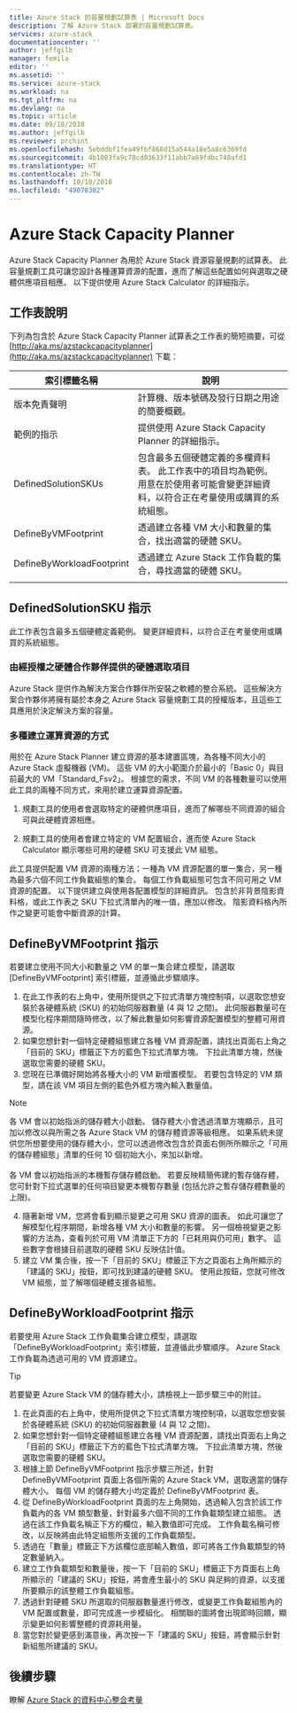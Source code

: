 ```yaml
---
title: Azure Stack 的容量規劃試算表 | Microsoft Docs
description: 了解 Azure Stack 部署的容量規劃試算表。
services: azure-stack
documentationcenter: ''
author: jeffgilb
manager: femila
editor: ''
ms.assetid: ''
ms.service: azure-stack
ms.workload: na
ms.tgt_pltfrm: na
ms.devlang: na
ms.topic: article
ms.date: 09/18/2018
ms.author: jeffgilb
ms.reviewer: prchint
ms.openlocfilehash: 5ebddbf1fea49fbf868d15a544a18e5a8c6369fd
ms.sourcegitcommit: 4b1083fa9c78cd03633f11abb7a69fdbc740afd1
ms.translationtype: HT
ms.contentlocale: zh-TW
ms.lasthandoff: 10/10/2018
ms.locfileid: "49078302"
---
```

# <a name="azure-stack-capacity-planner"></a>Azure Stack Capacity Planner
Azure Stack Capacity Planner 為用於 Azure Stack 資源容量規劃的試算表。 此容量規劃工具可讓您設計各種運算資源的配置，進而了解這些配置如何與選取之硬體供應項目相應。 以下提供使用 Azure Stack Calculator 的詳細指示。

## <a name="worksheet-descriptions"></a>工作表說明
下列為包含於 Azure Stack Capacity Planner 試算表之工作表的簡短摘要，可從 [http://aka.ms/azstackcapacityplanner](http://aka.ms/azstackcapacityplanner) 下載：

|索引標籤名稱|說明|
|-----|-----|
|版本免責聲明|計算機、版本號碼及發行日期之用途的簡要概觀。|
|範例的指示|提供使用 Azure Stack Capacity Planner 的詳細指示。|
|DefinedSolutionSKUs|包含最多五個硬體定義的多欄資料表。 此工作表中的項目均為範例。 用意在於使用者可能會變更詳細資料，以符合正在考量使用或購買的系統組態。|
|DefineByVMFootprint|透過建立各種 VM 大小和數量的集合，找出適當的硬體 SKU。|
|DefineByWorkloadFootprint|透過建立 Azure Stack 工作負載的集合，尋找適當的硬體 SKU。|
|  |  |

## <a name="definedsolutionskus-instructions"></a>DefinedSolutionSKU 指示
此工作表包含最多五個硬體定義範例。 變更詳細資料，以符合正在考量使用或購買的系統組態。

### <a name="hardware-selections-provided-by-authorized-hardware-partners"></a>由經授權之硬體合作夥伴提供的硬體選取項目
Azure Stack 提供作為解決方案合作夥伴所安裝之軟體的整合系統。 這些解決方案合作夥伴將擁有屬於本身之 Azure Stack 容量規劃工具的授權版本，且這些工具應用於決定解決方案的容量。

### <a name="multiple-ways-to-model-computing-resources"></a>多種建立運算資源的方式
用於在 Azure Stack Planner 建立資源的基本建置區塊，為各種不同大小的 Azure Stack 虛擬機器 (VM)。 這些 VM 的大小範圍介於最小的「Basic 0」與目前最大的 VM「Standard_Fsv2」。 根據您的需求，不同 VM 的各種數量可以使用此工具的兩種不同方式，來用於建立運算資源配置。

1. 規劃工具的使用者會選取特定的硬體供應項目，進而了解哪些不同資源的組合可與此硬體資源相應。 

2. 規劃工具的使用者會建立特定的 VM 配置組合，進而使 Azure Stack Calculator 顯示哪些可用的硬體 SKU 可支援此 VM 組態。

此工具提供配置 VM 資源的兩種方法；一種為 VM 資源配置的單一集合，另一種為最多六個不同工作負載組態的集合。 每個工作負載組態可包含不同可用之 VM 資源的配置。 以下提供建立與使用各配置模型的詳細資訊。 包含於非背景陰影資料格，或此工作表之 SKU 下拉式清單內的唯一值，應加以修改。 陰影資料格內所作之變更可能會中斷資源的計算。


## <a name="definebyvmfootprint-instructions"></a>DefineByVMFootprint 指示
若要建立使用不同大小和數量之 VM 的單一集合建立模型，請選取 [DefineByVMFootprint] 索引標籤，並遵循此步驟順序。

1. 在此工作表的右上角中，使用所提供之下拉式清單方塊控制項，以選取您想安裝於各硬體系統 (SKU) 的初始伺服器數量 (4 與 12 之間)。 此伺服器數量可在模型化程序期間隨時修改，以了解此數量如何影響資源配置模型的整體可用資源。
2. 如果您想針對一個特定硬體組態建立各種 VM 資源配置，請找出頁面右上角之「目前的 SKU」標籤正下方的藍色下拉式清單方塊。 下拉此清單方塊，然後選取您需要的硬體 SKU。
3. 您現在已準備好開始將各種大小的 VM 新增置模型。 若要包含特定的 VM 類型，請在該 VM 項目左側的藍色外框方塊內輸入數量值。

  > [!NOTE]
  > 各 VM 會以初始指派的儲存體大小啟動。 儲存體大小會透過清單方塊顯示，且可加以修改以與所需之各 Azure Stack VM 的儲存體資源等級相應。 如果系統未提供您所想要使用的儲存體大小，您可以透過修改包含於頁面右側所所顯示之「可用的儲存體組態」清單的任何 10 個初始大小，來加以新增。<br><br>各 VM 會以初始指派的本機暫存儲存體啟動。 若要反映精簡佈建的暫存儲存體，您可針對下拉式選單的任何項目變更本機暫存數量 (包括允許之暫存儲存體數量的上限)。

4. 隨著新增 VM，您將會看到顯示變更之可用 SKU 資源的圖表。 如此可讓您了解模型化程序期間，新增各種 VM 大小和數量的影響。 另一個檢視變更之影響的方法為，查看列於可用 VM 清單正下方的「已耗用與仍可用」數字。 這些數字會根據目前選取的硬體 SKU 反映估計值。
5. 建立 VM 集合後，按一下「目前的 SKU」標籤正下方之頁面右上角所顯示的「建議的 SKU」按鈕，即可找到建議的硬體 SKU。 使用此按鈕，您就可修改 VM 組態，並了解哪個硬體支援各組態。


## <a name="definebyworkloadfootprint-instructions"></a>DefineByWorkloadFootprint 指示
若要使用 Azure Stack 工作負載集合建立模型，請選取「DefineByWorkloadFootprint」索引標籤，並遵循此步驟順序。 Azure Stack 工作負載為透過可用的 VM 資源建立。   

> [!TIP]
> 若要變更 Azure Stack VM 的儲存體大小，請檢視上一節步驟三中的附註。

1. 在此頁面的右上角中，使用所提供之下拉式清單方塊控制項，以選取您想安裝於各硬體系統 (SKU) 的初始伺服器數量 (4 與 12 之間)。
2. 如果您想針對一個特定硬體組態建立各種 VM 資源配置，請找出頁面右上角之「目前的 SKU」標籤正下方的藍色下拉式清單方塊。 下拉此清單方塊，然後選取您需要的硬體 SKU。
3. 根據上節 DefineByVMFootprint 指示步驟三所述，針對 DefineByVMFootprint 頁面上各個所需的 Azure Stack VM，選取適當的儲存體大小。 每個 VM 的儲存體大小均定義於 DefineByVMFootprint 表。
4. 從 DefineByWorkloadFootprint 頁面的左上角開始，透過輸入包含於該工作負載內的各 VM 類型數量，針對最多六個不同的工作負載類型建立組態。 透過在該工作負載名稱正下方的欄位，輸入數值即可完成。 工作負載名稱可修改，以反映將由此特定組態所支援的工作負載類型。
5. 透過在「數量」標籤正下方該欄位底部輸入數值，即可將各工作負載類型的特定數量納入。
6. 建立工作負載類型和數量後，按一下「目前的 SKU」標籤正下方頁面右上角所顯示的「建議的 SKU」按鈕，將會產生最小的 SKU 與足夠的資源，以支援所要顯示的該整體工作負載組態。
7. 透過針對硬體 SKU 所選取的伺服器數量進行修改，或變更工作負載組態內的 VM 配置或數量，即可完成進一步模組化。 相關聯的圖將會出現即時回饋，顯示變更如何影響整體的資源耗用量。
8. 當您對於變更感到滿意後，再次按一下「建議的 SKU」按鈕，將會顯示針對新組態所建議的 SKU。


## <a name="next-steps"></a>後續步驟
瞭解 [Azure Stack 的資料中心整合考量](azure-stack-datacenter-integration.md)
